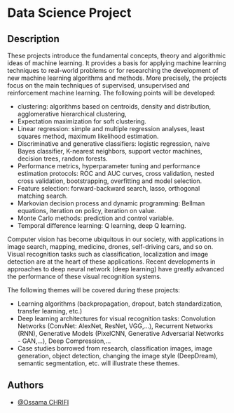 # Data Science Project

## Description

These projects introduce the fundamental concepts, theory and
algorithmic ideas of machine learning. It provides a basis for applying machine learning techniques to real-world problems or for researching the development of new machine learning algorithms and methods. More precisely, the projects focus
on the main techniques of supervised, unsupervised and reinforcement machine learning.
The following points will be developed:
* clustering: algorithms based on centroids, density and distribution, agglomerative hierarchical clustering,
* Expectation maximization for soft clustering.
* Linear regression: simple and multiple regression analyses, least squares method, maximum likelihood estimation.
* Discriminative and generative classifiers: logistic regression, naive Bayes classifier, K-nearest neighbors, support vector machines, decision trees, random forests.
* Performance metrics, hyperparameter tuning and performance estimation protocols: ROC and AUC curves, cross validation, nested cross validation, bootstrapping, overfitting and model selection.
* Feature selection: forward-backward search, lasso, orthogonal matching search.
* Markovian decision process and dynamic programming: Bellman equations, iteration on policy, iteration on value.
* Monte Carlo methods: prediction and control variable.
* Temporal difference learning: Q learning, deep Q learning.

Computer vision has become ubiquitous in our society, with applications in image search, mapping, medicine, drones, self-driving cars, and so on. Visual recognition tasks such as classification, localization and image detection are at the heart of these applications. Recent developments in approaches to
deep neural network (deep learning) have greatly advanced the performance of these visual recognition systems.

The following themes will be covered during these projects:

* Learning algorithms (backpropagation, dropout, batch standardization, transfer learning, etc.)
* Deep learning architectures for visual recognition tasks: Convolution Networks (ConvNet: AlexNet, ResNet, VGG,…), Recurrent Networks (RNN), Generative Models (PixelCNN, Generative Adversarial Networks - GAN,…), Deep Compression,…
* Case studies borrowed from research, classification images, image generation, object detection, changing the image style (DeepDream), semantic segmentation, etc. will illustrate these themes.
## Authors

- [@Ossama CHRIFI](https://github.com/OssamaChrifi)

